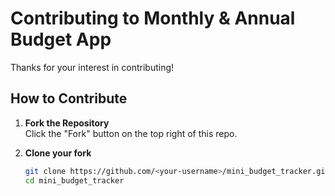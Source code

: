 # Contributing to Monthly & Annual Budget App

Thanks for your interest in contributing!  

## How to Contribute
1. **Fork the Repository**  
   Click the "Fork" button on the top right of this repo.

2. **Clone your fork**
   ```bash
   git clone https://github.com/<your-username>/mini_budget_tracker.git
   cd mini_budget_tracker
